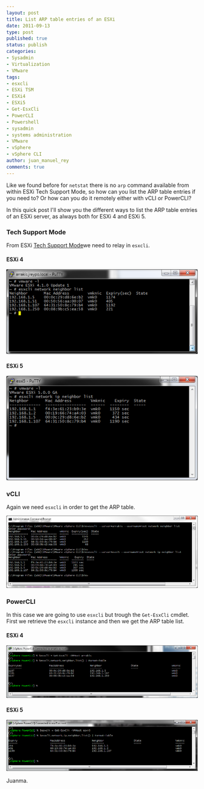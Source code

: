 ```yaml
---
layout: post
title: List ARP table entries of an ESXi
date: 2011-09-13
type: post
published: true
status: publish
categories:
- Sysadmin
- Virtualization
- VMware
tags:
- esxcli
- ESXi TSM
- ESXi4
- ESXi5
- Get-EsxCli
- PowerCLI
- Powershell
- sysadmin
- systems administration
- VMware
- vSphere
- vSphere CLI
author: juan_manuel_rey
comments: true
---
```


Like we found before for `netstat` there is no `arp` command available from within ESXi Tech Support Mode, so how can you list the ARP table entries if you need to? Or how can you do it remotely either with vCLI or PowerCLI?

In this quick post I'll show you the different ways to list the ARP table entries of an ESXi server, as always both for ESXi 4 and ESXi 5.

### Tech Support Mode

From ESXi [Tech Support Mode](http://kb.vmware.com/selfservice/microsites/search.do?language=en_US&cmd=displayKC&externalId=1017910)we need to relay in `esxcli`.

#### ESXi 4

[![](/images/esxi4_tsm.png "ESXi4 TSM")]({{site.url}}/images/esxi4_tsm.png)

#### ESXi 5

[![](/images/esxi5_tsm.png "ESXi5 TSM")]({{images.url}}/images/esxi5_tsm.png)

### vCLI

Again we need `esxcli` in order to get the ARP table.

[![](/images/vcli.png "vCLI")]({{site.url}}/images/vcli.png)

### PowerCLI

In this case we are going to use `esxcli` but trough the `Get-EsxCli` cmdlet. First we retrieve the `esxcli` instance and then we get the ARP
table list.

#### ESXi 4

[![](/images/powercli_esxi4.png "PowerCLI ESXi4")]({{site.url}}/images/powercli_esxi4.png)

#### ESXi 5

[![](/images/powercli_esxi5.png "PowerCLI ESXi5")]({{site.url}}/images/powercli_esxi5.png)

Juanma.
